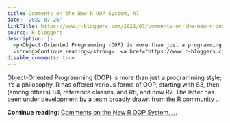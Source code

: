 ```yaml
---
title: Comments on the New R OOP System, R7
date: '2022-07-26'
linkTitle: https://www.r-bloggers.com/2022/07/comments-on-the-new-r-oop-system-r7/
source: R-bloggers
description: |-
  <p>Object-Oriented Programming (OOP) is more than just a programming style; it’s a philosophy. R has offered various forms of OOP, starting with S3, then (among others) S4, reference classes, and R6, and now R7. The latter has been under development by a team broadly drawn from the R community ...</p>
  <strong>Continue reading</strong>: <a href="https://www.r-bloggers.com/2022/07/comments-on-the-new-r-oop-system-r7/">Comments on the New R OOP System, ...
disable_comments: true
---
```

<p>Object-Oriented Programming (OOP) is more than just a programming style; it’s a philosophy. R has offered various forms of OOP, starting with S3, then (among others) S4, reference classes, and R6, and now R7. The latter has been under development by a team broadly drawn from the R community ...</p>
<strong>Continue reading</strong>: <a href="https://www.r-bloggers.com/2022/07/comments-on-the-new-r-oop-system-r7/">Comments on the New R OOP System, ...